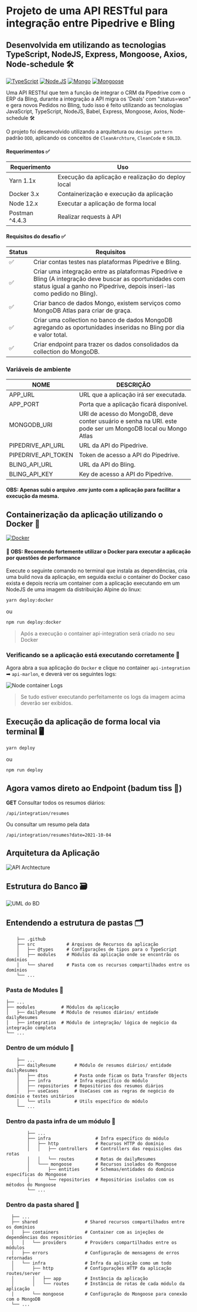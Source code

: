 # Projeto de uma API RESTful para integração entre Pipedrive e Bling

## Desenvolvida em utilizando as tecnologias TypeScript, NodeJS, Express, Mongoose, Axios, Node-schedule 🛠

[![TypeScript](https://img.shields.io/badge/-TypeScript-3178C6?logo=typescript&logoColor=white)](https://www.typescriptlang.org/) [![Node.JS](https://img.shields.io/badge/-Node.JS-339933?logo=node.js&logoColor=white)](https://nodejs.org/en/) [![Mongo](https://img.shields.io/badge/-Mongo-47A248?logo=mongodb&logoColor=white)](https://docs.mongodb.com/) [![Mongoose](https://img.shields.io/badge/-Mongoose-880000?Color=white)](https://mongoosejs.com/docs/)

Uma API RESTful que tem a função de integrar o CRM da Pipedrive com o ERP da Bling, durante a integração a API migra os 'Deals' com "status=won" e gera novos Pedidos no Bling, tudo isso é feito utilizando as tecnologias JavaScript, TypeScript, NodeJS, Babel, Express, Mongoose, Axios, Node-schedule 🛠

O projeto foi desenvolvido utilizando a arquitetura ou `design pattern` padrão `DDD`, aplicando os conceitos de `CleanArchture`, `CleanCode` e `SOLID`.

#### Requerimentos ✅

| Requerimento  | Uso |
| ------------- | -------------- |
| Yarn 1.1x     | Execução da aplicação e realização do deploy local |
| Docker 3.x    | Containerização e execução da aplicação |
| Node 12.x     | Executar a aplicação de forma local |
| Postman ^4.4.3 | Realizar requests à API |

#### Requisitos do desafio ✅

| Status | Requisitos |
| ------------- | -------------- |
| ✅     | Criar contas testes nas plataformas Pipedrive e Bling. |
| ✅    | Criar uma integração entre as plataformas Pipedrive e Bling (A integração deve buscar as oportunidades com status igual a ganho no Pipedrive, depois inseri-las como pedido no Bling). |
| ✅    | Criar banco de dados Mongo, existem serviços como MongoDB Atlas para criar de graça. |
| ✅ | Criar uma collection no banco de dados MongoDB agregando as oportunidades inseridas no Bling por dia e valor total. |
| ✅ | Criar endpoint para trazer os dados consolidados da collection do MongoDB. |

### Variáveis de ambiente

| NOME | DESCRIÇÃO |
| --- | --- |
| APP_URL | URL que a aplicação irá ser executada. |
| APP_PORT | Porta que a aplicação ficará disponível. |
| MONGODB_URI | URI de acesso do MongoDB, deve conter usuário e senha na URI. este pode ser um MongoDB local ou Mongo Atlas |
| PIPEDRIVE_API_URL | URL da API do Pipedrive. |
| PIPEDRIVE_API_TOKEN | Token de acesso a API do Pipedrive. |
| BLING_API_URL | URL da API do Bling. |
| BLING_API_KEY | Key de acesso a API do Pipedrive. |

#### OBS: Apenas subi o arquivo .env junto com a aplicação para facilitar a execução da mesma.

## Containerização da aplicação utilizando o Docker 🐳
[![Docker](https://img.shields.io/badge/-Docker-2496ed?logo=docker&logoColor=white)](https://docs.docker.com/)

#### 🔴 OBS: Recomendo fortemente utilizar o Docker para executar a aplicação por questões de performance

Execute o seguinte comando no terminal que instala as dependências, cria uma build nova da aplicação, em seguida exclui o container do Docker caso exista e depois recria um container com a aplicação executando em um NodeJS de uma imagem da distribuição Alpine do linux:

```bash
yarn deploy:docker
```
ou
```bash
npm run deploy:docker
```

> Após a execução o container api-integration será criado no seu Docker

### Verificando se a aplicação está executando corretamente 🐳

Agora abra a sua aplicação do `Docker` e clique no container `api-integration` ➡ `api-marlon`, e deverá ver os seguintes logs:

![Node container Logs](.github/media/docker-logs.png)

> Se tudo estiver executando perfeitamente os logs da imagem acima deverão ser exibidos.

## Execução da aplicação de forma local via terminal 🖥

```bash
yarn deploy
```
ou
```bash
npm run deploy
```

## Agora vamos direto ao Endpoint (badum tiss 🥁)

**GET** Consultar todos os resumos diários:

```
/api/integration/resumes
```
Ou consultar um resumo pela data
```
/api/integration/resumes?date=2021-10-04
```

## Arquitetura da Aplicação

![API Archtecture](.github/media/api-archtecture.png)

## Estrutura do Banco 🗃

![UML do BD](.github/media/UML.png)

## Entendendo a estrutura de pastas 🗂

```
    ├── .github
    ├── src            # Arquivos de Recursos da aplicação
    │   ├── @types     # Configurações de tipos para o TypeScript
    │   ├── modules    # Módulos da aplicação onde se encontrão os domínios
    │   └── shared     # Pasta com os recursos compartilhados entre os domínios
    └── ...
```

### Pasta de Modules 📁

```
├── ...
├── modules          # Módulos da aplicação
│   ├── dailyResume  # Módulo de resumos diários/ entidade dailyResumes
│   ├── integration  # Módulo de integração/ lógica de negócio da integração completa
└── ...
```

### Dentro de um módulo 📁

```
    ├── ...
    ├── dailyResume       # Módulo de resumos diários/ entidade dailyResumes
    │   ├── dtos          # Pasta onde ficam os Data Transfer Objects
    │   ├── infra         # Infra específico do módulo
    │   ├── repositories  # Repositórios dos resumos diários
    │   ├── useCases      # UseCases com as regras de negócio do domínio e testes unitários
    │   └── utils         # Utils específico do módulo
    └── ...
```

### Dentro da pasta infra de um módulo 📁

```
        ├── ...
        ├── infra                 # Infra específico do módulo
        │   ├── http              # Recursos HTTP do domínio
        │   │   ├── controllers   # Controllers das requisições das rotas
        │   │   └── routes        # Rotas de dailyResumes
        │   └─── mongoose         # Recursos isolados do Mongoose
        │       ├── entities      # Schemas/entidades do domínio específicas do Mongoose
        │       └── repositories  # Repositórios isolados com os métodos do Mongoose
        └── ...
```

### Dentro da pasta shared 📁

```
  ├── ...
  ├── shared                  # Shared recursos compartilhados entre os domínios
  │   ├── containers          # Container com as injeções de dependências dos repositórios
  │   │   └── providers       # Providers compartilhados entre os módulos
  │   ├── errors              # Configuração de mensagens de erros retornadas
  │   └── infra               # Infra da aplicação como um todo
  │       ├── http            # Configurações HTTP da aplicação routes/server
  │       │   ├── app         # Instância da aplicação
  │       │   └── routes      # Instância de rotas de cada módulo da aplicação
  │       └── mongoose        # Configuração do Mongoose para conexão com o MongoDB
  └── ...
```
